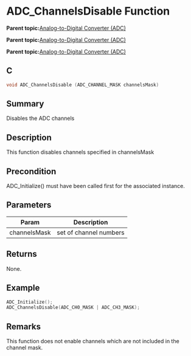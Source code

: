 # ADC\_ChannelsDisable Function

**Parent topic:**[Analog-to-Digital Converter \(ADC\)](GUID-056D5DD2-57C5-445D-95F9-F4FCAA2DFDE1.md)

**Parent topic:**[Analog-to-Digital Converter \(ADC\)](GUID-92E9F62C-DBB2-4C9A-B8AD-EDEE1E2F2BDF.md)

**Parent topic:**[Analog-to-Digital Converter \(ADC\)](GUID-9967CAB9-4A20-413A-A710-06E26197F2AB.md)

## C

```c
void ADC_ChannelsDisable (ADC_CHANNEL_MASK channelsMask)
```

## Summary

Disables the ADC channels

## Description

This function disables channels specified in channelsMask

## Precondition

ADC\_Initialize\(\) must have been called first for the associated instance.

## Parameters

|Param|Description|
|-----|-----------|
|channelsMask|set of channel numbers|

## Returns

None.

## Example

```c
ADC_Initialize();
ADC_ChannelsDisable(ADC_CH0_MASK | ADC_CH3_MASK);
```

## Remarks

This function does not enable channels which are not included in the channel mask.


